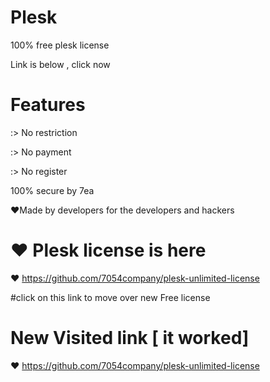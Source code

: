 # Plesk 

 100% free plesk license 
 
 Link is below , click now 
# Features
:> No restriction

:> No payment

:> No register

100% secure by 7ea

 ♥Made by developers for the developers and hackers

# ♥  Plesk license is here 

♥ https://github.com/7054company/plesk-unlimited-license

#click on this link to move over new Free license

# New Visited link [ it worked]
 ♥ https://github.com/7054company/plesk-unlimited-license
